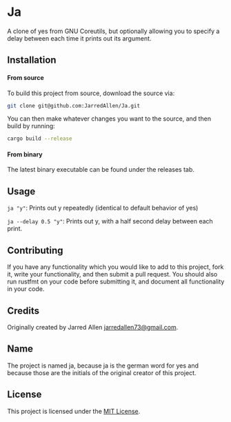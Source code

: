 # Ja 
A clone of yes from GNU Coreutils, but optionally allowing you to specify a
delay between each time it prints out its argument.

## Installation
#### From source
To build this project from source, download the source via:

```bash
git clone git@github.com:JarredAllen/Ja.git
```

You can then make whatever changes you want to the source, and then build by
running:

```bash
cargo build --release
```

#### From binary
The latest binary executable can be found under the releases tab.

## Usage
`ja "y"`: Prints out y repeatedly (identical to default behavior of yes)

`ja --delay 0.5 "y"`: Prints out y, with a half second delay between each print.

## Contributing
If you have any functionality which you would like to add to this project, fork
it, write your functionality, and then submit a pull request. You should also
run rustfmt on your code before submitting it, and document all functionality in
your code.

## Credits
Originally created by Jarred Allen <jarredallen73@gmail.com>.

## Name
The project is named ja, because ja is the german word for yes and because those
are the initials of the original creator of this project.

## License
This project is licensed under the [MIT License](./LICENSE).
